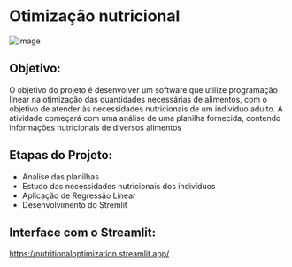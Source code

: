 # Otimização nutricional
![image](https://github.com/user-attachments/assets/61be8219-f5e5-434e-b2df-58d09bc898f8)


## Objetivo:
O objetivo do projeto é desenvolver um software que utilize programação linear na otimização das quantidades necessárias de alimentos, com o objetivo de atender às necessidades nutricionais de um indivíduo adulto. A atividade começará com uma análise de uma planilha fornecida, contendo informações nutricionais de diversos alimentos

## Etapas do Projeto: 
- Análise das planilhas
- Estudo das necessidades nutricionais dos indivíduos
- Aplicação de Regressão Linear
- Desenvolvimento do Stremlit


## Interface com o Streamlit:
https://nutritionaloptimization.streamlit.app/
